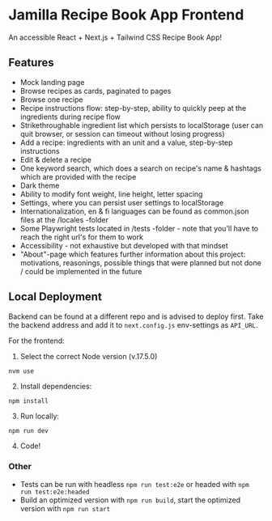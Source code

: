 # Jamilla Recipe Book App Frontend

An accessible React + Next.js + Tailwind CSS Recipe Book App!

## Features

- Mock landing page
- Browse recipes as cards, paginated to pages
- Browse one recipe
- Recipe instructions flow: step-by-step, ability to quickly peep at the ingredients during recipe flow
- Strikethroughable ingredient list which persists to localStorage (user can quit browser, or session can timeout without losing progress)
- Add a recipe: ingredients with an unit and a value, step-by-step instructions
- Edit & delete a recipe
- One keyword search, which does a search on recipe's name & hashtags which are provided with the recipe
- Dark theme
- Ability to modify font weight, line height, letter spacing
- Settings, where you can persist user settings to localStorage
- Internationalization, en & fi languages can be found as common.json files at the /locales -folder
- Some Playwright tests located in /tests -folder - note that you'll have to reach the right url's for them to work
- Accessibility - not exhaustive but developed with that mindset
- "About"-page which features further information about this project: motivations, reasonings, possible things that were planned but not done / could be implemented in the future

## Local Deployment

Backend can be found at a different repo and is advised to deploy first. Take the backend address and add it to `next.config.js` env-settings as `API_URL`.

For the frontend:

1. Select the correct Node version (v.17.5.0)

`nvm use`

2. Install dependencies:

`npm install`

3. Run locally:

`npm run dev`

4. Code!

### Other

- Tests can be run with headless `npm run test:e2e` or headed with `npm run test:e2e:headed`
- Build an optimized version with `npm run build`, start the optimized version with `npm run start`
